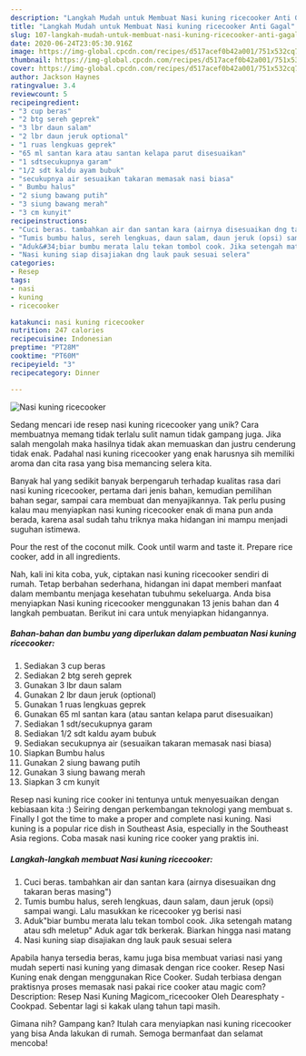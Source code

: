 ```yaml
---
description: "Langkah Mudah untuk Membuat Nasi kuning ricecooker Anti Gagal"
title: "Langkah Mudah untuk Membuat Nasi kuning ricecooker Anti Gagal"
slug: 107-langkah-mudah-untuk-membuat-nasi-kuning-ricecooker-anti-gagal
date: 2020-06-24T23:05:30.916Z
image: https://img-global.cpcdn.com/recipes/d517acef0b42a001/751x532cq70/nasi-kuning-ricecooker-foto-resep-utama.jpg
thumbnail: https://img-global.cpcdn.com/recipes/d517acef0b42a001/751x532cq70/nasi-kuning-ricecooker-foto-resep-utama.jpg
cover: https://img-global.cpcdn.com/recipes/d517acef0b42a001/751x532cq70/nasi-kuning-ricecooker-foto-resep-utama.jpg
author: Jackson Haynes
ratingvalue: 3.4
reviewcount: 5
recipeingredient:
- "3 cup beras"
- "2 btg sereh geprek"
- "3 lbr daun salam"
- "2 lbr daun jeruk optional"
- "1 ruas lengkuas geprek"
- "65 ml santan kara atau santan kelapa parut disesuaikan"
- "1 sdtsecukupnya garam"
- "1/2 sdt kaldu ayam bubuk"
- "secukupnya air sesuaikan takaran memasak nasi biasa"
- " Bumbu halus"
- "2 siung bawang putih"
- "3 siung bawang merah"
- "3 cm kunyit"
recipeinstructions:
- "Cuci beras. tambahkan air dan santan kara (airnya disesuaikan dng takaran beras masing&#34;)"
- "Tumis bumbu halus, sereh lengkuas, daun salam, daun jeruk (opsi) sampai wangi. Lalu masukkan ke ricecooker yg berisi nasi"
- "Aduk&#34;biar bumbu merata lalu tekan tombol cook. Jika setengah matang atau sdh meletup&#34; Aduk agar tdk berkerak. Biarkan hingga nasi matang"
- "Nasi kuning siap disajiakan dng lauk pauk sesuai selera"
categories:
- Resep
tags:
- nasi
- kuning
- ricecooker

katakunci: nasi kuning ricecooker 
nutrition: 247 calories
recipecuisine: Indonesian
preptime: "PT28M"
cooktime: "PT60M"
recipeyield: "3"
recipecategory: Dinner

---
```



![Nasi kuning ricecooker](https://img-global.cpcdn.com/recipes/d517acef0b42a001/751x532cq70/nasi-kuning-ricecooker-foto-resep-utama.jpg)

Sedang mencari ide resep nasi kuning ricecooker yang unik? Cara membuatnya memang tidak terlalu sulit namun tidak gampang juga. Jika salah mengolah maka hasilnya tidak akan memuaskan dan justru cenderung tidak enak. Padahal nasi kuning ricecooker yang enak harusnya sih memiliki aroma dan cita rasa yang bisa memancing selera kita.

Banyak hal yang sedikit banyak berpengaruh terhadap kualitas rasa dari nasi kuning ricecooker, pertama dari jenis bahan, kemudian pemilihan bahan segar, sampai cara membuat dan menyajikannya. Tak perlu pusing kalau mau menyiapkan nasi kuning ricecooker enak di mana pun anda berada, karena asal sudah tahu triknya maka hidangan ini mampu menjadi suguhan istimewa.

Pour the rest of the coconut milk. Cook until warm and taste it. Prepare rice cooker, add in all ingredients.


Nah, kali ini kita coba, yuk, ciptakan nasi kuning ricecooker sendiri di rumah. Tetap berbahan sederhana, hidangan ini dapat memberi manfaat dalam membantu menjaga kesehatan tubuhmu sekeluarga. Anda bisa menyiapkan Nasi kuning ricecooker menggunakan 13 jenis bahan dan 4 langkah pembuatan. Berikut ini cara untuk menyiapkan hidangannya.

<!--inarticleads1-->

##### Bahan-bahan dan bumbu yang diperlukan dalam pembuatan Nasi kuning ricecooker:

1. Sediakan 3 cup beras
1. Sediakan 2 btg sereh geprek
1. Gunakan 3 lbr daun salam
1. Gunakan 2 lbr daun jeruk (optional)
1. Gunakan 1 ruas lengkuas geprek
1. Gunakan 65 ml santan kara (atau santan kelapa parut disesuaikan)
1. Sediakan 1 sdt/secukupnya garam
1. Sediakan 1/2 sdt kaldu ayam bubuk
1. Sediakan secukupnya air (sesuaikan takaran memasak nasi biasa)
1. Siapkan  Bumbu halus
1. Gunakan 2 siung bawang putih
1. Gunakan 3 siung bawang merah
1. Siapkan 3 cm kunyit


Resep nasi kuning rice cooker ini tentunya untuk menyesuaikan dengan kebiasaan kita :) Seiring dengan perkembangan teknologi yang membuat s. Finally I got the time to make a proper and complete nasi kuning. Nasi kuning is a popular rice dish in Southeast Asia, especially in the Southeast Asia regions. Coba masak nasi kuning rice cooker yang praktis ini. 

<!--inarticleads2-->

##### Langkah-langkah membuat Nasi kuning ricecooker:

1. Cuci beras. tambahkan air dan santan kara (airnya disesuaikan dng takaran beras masing&#34;)
1. Tumis bumbu halus, sereh lengkuas, daun salam, daun jeruk (opsi) sampai wangi. Lalu masukkan ke ricecooker yg berisi nasi
1. Aduk&#34;biar bumbu merata lalu tekan tombol cook. Jika setengah matang atau sdh meletup&#34; Aduk agar tdk berkerak. Biarkan hingga nasi matang
1. Nasi kuning siap disajiakan dng lauk pauk sesuai selera


Apabila hanya tersedia beras, kamu juga bisa membuat variasi nasi yang mudah seperti nasi kuning yang dimasak dengan rice cooker. Resep Nasi Kuning enak dengan menggunakan Rice Cooker. Sudah terbiasa dengan praktisnya proses memasak nasi pakai rice cooker atau magic com? Description: Resep Nasi Kuning Magicom_ricecooker Oleh Dearesphaty - Cookpad. Sebentar lagi si kakak ulang tahun tapi masih. 

Gimana nih? Gampang kan? Itulah cara menyiapkan nasi kuning ricecooker yang bisa Anda lakukan di rumah. Semoga bermanfaat dan selamat mencoba!
